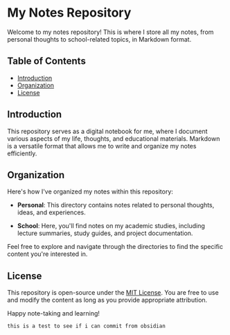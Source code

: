 # My Notes Repository

Welcome to my notes repository! This is where I store all my notes, from personal thoughts to school-related topics, in Markdown format.

## Table of Contents

- [Introduction](#introduction)
- [Organization](#organization)
- [License](#license)

## Introduction

This repository serves as a digital notebook for me, where I document various aspects of my life, thoughts, and educational materials. Markdown is a versatile format that allows me to write and organize my notes efficiently.

## Organization

Here's how I've organized my notes within this repository:

- **Personal**: This directory contains notes related to personal thoughts, ideas, and experiences.

- **School**: Here, you'll find notes on my academic studies, including lecture summaries, study guides, and project documentation.

Feel free to explore and navigate through the directories to find the specific content you're interested in.

## License

This repository is open-source under the [MIT License](LICENSE). You are free to use and modify the content as long as you provide appropriate attribution.

Happy note-taking and learning!

```
this is a test to see if i can commit from obsidian
```